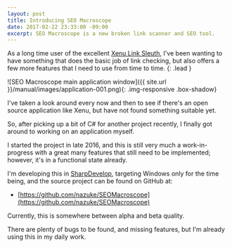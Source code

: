 ```yaml
---
layout: post
title: Introducing SEO Macroscope
date: 2017-02-22 23:33:00 -09:00
excerpt: SEO Macroscope is a new broken link scanner and SEO tool.
---
```


As a long time user of the excellent [Xenu Link Sleuth](http://home.snafu.de/tilman/xenulink.html), I've been wanting to have something that does the basic job of link checking, but also offers a few more features that I need to use from time to time.
{: .lead }

![SEO Macroscope main application window]({{ site.url }}/manual/images/application-001.png){: .img-responsive .box-shadow}

I've taken a look around every now and then to see if there's an open source application like Xenu, but have not found something suitable yet.

So, after picking up a bit of C# for another project recently, I finally got around to working on an application myself.

I started the project in late 2016, and this is still very much a work-in-progress with a great many features that still need to be implemented; however, it's in a functional state already.

I'm developing this in [SharpDevelop](http://www.icsharpcode.net/opensource/sd/Default.aspx), targeting Windows only for the time being, and the source project can be found on GitHub at:

* [https://github.com/nazuke/SEOMacroscope](https://github.com/nazuke/SEOMacroscope)

Currently, this is somewhere between alpha and beta quality.

There are plenty of bugs to be found, and missing features, but I'm already using this in my daily work.
